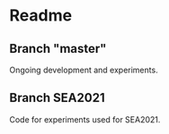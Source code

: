 # Readme

## Branch "master"

Ongoing development and experiments.

## Branch SEA2021

Code for experiments used for SEA2021.